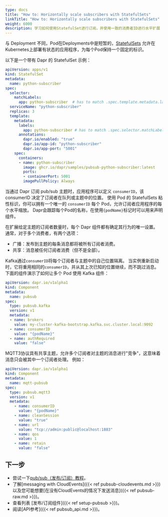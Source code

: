 ```yaml
---
type: docs
title: "How to: Horizontally scale subscribers with StatefulSets"
linkTitle: "How to: Horizontally scale subscribers with StatefulSets"
weight: 6000
description: 学习如何使用StatefulSet进行订阅，并使用一致的消费者ID进行水平扩展
---
```


与 Deployment 不同，Pod在Deployments中是短暂的，[StatefulSets](https://kubernetes.io/docs/concepts/workloads/controllers/statefulset/) 允许在Kubernetes上部署有状态的应用程序，为每个Pod保持一个固定的标识。

以下是一个带有 Dapr 的 StatefulSet 示例：

```yaml
apiVersion: apps/v1
kind: StatefulSet
metadata:
  name: python-subscriber
spec:
  selector:
    matchLabels:
      app: python-subscriber  # has to match .spec.template.metadata.labels
  serviceName: "python-subscriber"
  replicas: 3
  template:
    metadata:
      labels:
        app: python-subscriber # has to match .spec.selector.matchLabels
      annotations:
        dapr.io/enabled: "true"
        dapr.io/app-id: "python-subscriber"
        dapr.io/app-port: "5001"
    spec:
      containers:
      - name: python-subscriber
        image: ghcr.io/dapr/samples/pubsub-python-subscriber:latest
        ports:
        - containerPort: 5001
        imagePullPolicy: Always
```

当通过 Dapr 订阅 pub/sub 主题时，应用程序可以定义 `consumerID`，该 consumerID 决定了订阅者在队列或主题中的位置。 使用 Pod 的 StatefulSets 粘性标识，你可以拥有一个唯一的 `consumerID` 每个 Pod，允许订阅者应用程序的每个水平缩放。 Dapr会跟踪每个Pod的名称，在使用`{podName}`标记时可以用来声明组件。

在扩展给定主题的订阅者数量时，每个 Dapr 组件都有确定其行为的唯一设置。 通常，对于多个消费者，有两个选项：

- 广播：发布到主题的每条消息都将被所有订阅者消费。
- 共享：消息被任何订阅者消费（但不是全部）。

Kafka通过`consumerID`将每个订阅者与主题中的自己位置隔离。 当实例重新启动时，它将重用相同的`consumerID`，并从其上次已知的位置继续，而不跳过消息。 下面的组件演示了如何让多个 Pod 使用 Kafka 组件：

```yaml
apiVersion: dapr.io/v1alpha1
kind: Component
metadata:
  name: pubsub
spec:
  type: pubsub.kafka
  version: v1
  metadata:
  - name: brokers
    value: my-cluster-kafka-bootstrap.kafka.svc.cluster.local:9092
  - name: consumerID
    value: "{podName}"
  - name: authRequired
    value: "false"
```

MQTT3协议具有共享主题，允许多个订阅者对主题的消息进行"竞争"，这意味着消息只会被其中一个订阅者处理。 例如：

```yaml
apiVersion: dapr.io/v1alpha1
kind: Component
metadata:
  name: mqtt-pubsub
spec:
  type: pubsub.mqtt3
  version: v1
  metadata:
    - name: consumerID
      value: "{podName}"
    - name: cleanSession
      value: "true"
    - name: url
      value: "tcp://admin:public@localhost:1883"
    - name: qos
      value: 1
    - name: retain
      value: "false"
```

## 下一步

- 尝试一下[pub/sub（发布/订阅）教程](https://github.com/dapr/quickstarts/tree/master/tutorials/pub-sub)。
- 了解[messaging with CloudEvents]({{< ref pubsub-cloudevents.md >}})以及您可能想要[在没有CloudEvents的情况下发送消息]({{< ref pubsub-raw\.md >}})。
- 查看列表 [发布/订阅组件]({{< ref setup-pubsub >}})。
- 阅读[API参考]({{< ref pubsub_api.md >}})。
